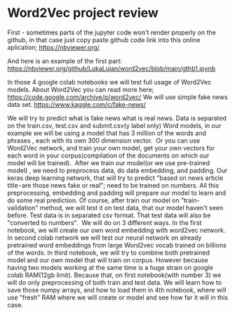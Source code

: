 # Word2Vec project review

First - sometimes parts of the jupyter code won't render properly on the github, in that case just copy paste github code link into this online aplication; 
https://nbviewer.org/

And here is an example of the first part:
https://nbviewer.org/github/LukaLujan/word2vec/blob/main/gthb1.ipynb

In those 4 google colab notebooks we will test full usage of Word2Vec models.
About Word2Vec you can read more here; https://code.google.com/archive/p/word2vec/
We will use simple fake news data set. https://www.kaggle.com/c/fake-news/

We will try to predict what is fake news what is real news. Data is separated on the train.csv, test.csv and submit.csv(y label only)
Word models, in our example we will be using a model that has 3 million of the words and phrases , each with its own 300 dimension vector. 
Or you can use Word2Vec network, and train your own model, get your own vectors for each word in your corpus(compilation of the documents on which our model will be trained). 
After we train our model(or we use pre-trained model) , we need to preprocess data, do data embedding, and padding. Our keras deep learning network, that will try to predict "based on news article title - are those news fake or real"; need to be trained on numbers. All this preprocessing, embedding and padding will prepare our model to learn and do some real prediction.
Of course, after train our model on "train-validation" method, we will test it on test data, that our model haven't seen before. Test data is in separated csv format. That test data will also be "converted to numbers". 
We will do on 3 different ways. In the first notebook, we will create our own word embedding with word2vec network. In second colab network we will test our neural network on already pretrained word embeddings from large Word2vec vocab trained on billions of the words.
In third notebook, we will try to combine both pretrained model and our own model that will train on corpus. However because having two models working at the same time is a huge strain on google colab RAM(12gb limit). Because that, on first notebook(with number 3) we will do only preprocessing of both train and test data. We will learn how to save those numpy arrays, and how to load them in 4th notebook, where will use "fresh" RAM where we will create or model and see how far it will in this case.
